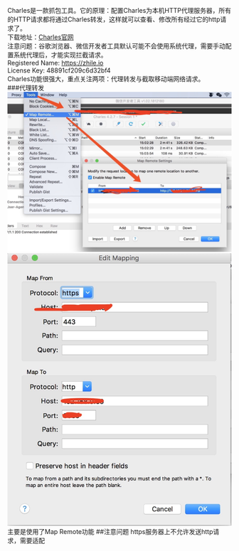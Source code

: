 
Charles是一款抓包工具。它的原理：配置Charles为本机HTTP代理服务器，所有的HTTP请求都将通过Charles转发，这样就可以查看、修改所有经过它的http请求了。  
下载地址：[Charles官网](https://www.charlesproxy.com/)  
注意问题：谷歌浏览器、微信开发者工具默认可能不会使用系统代理，需要手动配置系统代理后，才能实现拦截请求。  
Registered Name: https://zhile.io  
License Key: 48891cf209c6d32bf4  
Charles功能很强大，重点关注两项：代理转发与截取移动端网络请求。  
###代理转发
![代理设置](https://github.com/starsworld/blog/blob/master/image/1.jpeg) 
![转发设置](https://github.com/starsworld/blog/blob/master/image/2.jpeg)
主要是使用了Map Remote功能
##注意问题
https服务器上不允许发送http请求，需要适配